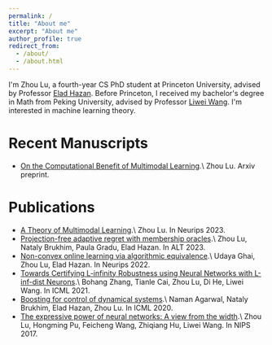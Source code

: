 ```yaml
---
permalink: /
title: "About me"
excerpt: "About me"
author_profile: true
redirect_from: 
  - /about/
  - /about.html
---
```


I'm Zhou Lu, a fourth-year CS PhD student at Princeton University, advised by Professor [Elad Hazan](https://www.ehazan.com/). Before Princeton, I received my bachelor's degree in Math from Peking University, advised by Professor [Liwei Wang](http://www.liweiwang-pku.com/). I'm interested in machine learning theory.

Recent Manuscripts
======
* [On the Computational Benefit of Multimodal Learning](https://arxiv.org/pdf/2309.13782.pdf).\\
  Zhou Lu. Arxiv preprint.

Publications
======
* [A Theory of Multimodal Learning](https://arxiv.org/pdf/2309.12458.pdf).\\
  Zhou Lu. In Neurips 2023.
* [Projection-free adaptive regret with membership oracles](https://proceedings.mlr.press/v201/lu23a/lu23a.pdf).\\
  Zhou Lu, Nataly Brukhim, Paula Gradu, Elad Hazan. In ALT 2023.
* [Non-convex online learning via algorithmic equivalence](https://proceedings.neurips.cc/paper_files/paper/2022/file/8b40b4984e6c09ee49333ddd2dc719d4-Paper-Conference.pdf).\\
  Udaya Ghai, Zhou Lu, Elad Hazan. In Neurips 2022.
* [Towards Certifying L-infinity Robustness using Neural Networks with L-inf-dist Neurons](http://proceedings.mlr.press/v139/zhang21b/zhang21b.pdf).\\
  Bohang Zhang, Tianle Cai, Zhou Lu, Di He, Liwei Wang. In ICML 2021.
* [Boosting for control of dynamical systems](http://proceedings.mlr.press/v119/agarwal20b/agarwal20b.pdf).\\
  Naman Agarwal, Nataly Brukhim, Elad Hazan, Zhou Lu. In ICML 2020.
* [The expressive power of neural networks: A view from the width](https://proceedings.neurips.cc/paper_files/paper/2017/file/32cbf687880eb1674a07bf717761dd3a-Paper.pdf).\\
  Zhou Lu, Hongming Pu, Feicheng Wang, Zhiqiang Hu, Liwei Wang. In NIPS 2017.
